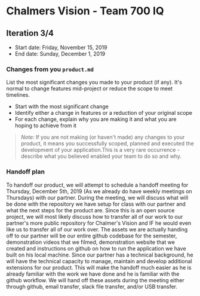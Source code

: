 # Chalmers Vision - Team 700 IQ

## Iteration 3/4

 * Start date: Friday, November 15, 2019
 * End date: Sunday, December 1, 2019

### Changes from you `product.md`

List the most significant changes you made to your product (if any). It's normal to change features mid-project or reduce the scope to meet timelines. 

 * Start with the most significant change
 * Identify either a change in features or a reduction of your original scope
 * For each change, explain why you are making it and what you are hoping to achieve from it

 > *Note:* If you are not making (or haven't made) any changes to your product, it means you successfully scoped, planned and executed the development of your application.This is a very rare occurrence - describe what you believed enabled your team to do so and why. 

### Handoff plan
To handoff our product, we will attempt to schedule a handoff meeting for Thursday, December 5th, 2019 (As we already do have weekly meetings on Thursdays) with our partner.  During the meeting, we will discuss what will be done with the repository we have setup for class with our partner and what the next steps for the product are.  Since this is an open source project, we will most likely discuss how to transfer all of our work to our partner's more public repository for Chalmer's Vision and IF he would even like us to transfer all of our work over.  The assets we are actually handing off to our partner will be our entire github codebase for the semester, demonstration videos that we filmed, demonstration website that we created and instructions on github on how to run the application we have built on his local machine.  Since our partner has a technical background, he will have the technical capacity to manage, maintain and develop additional extensions for our product.  This will make the handoff much easier as he is already familiar with the work we have done and he is familiar with the github workflow.  We will hand off these assets during the meeting either through github, email transfer, slack file transfer, and/or USB transfer.
